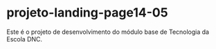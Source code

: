 # projeto-landing-page14-05
Este é o projeto de desenvolvimento do módulo base de Tecnologia da Escola DNC.
